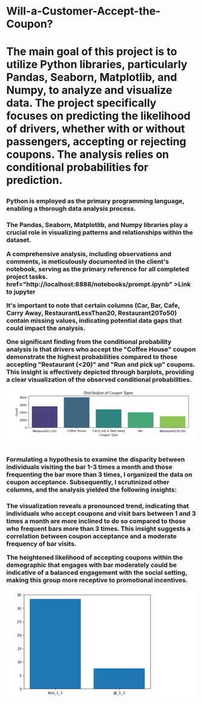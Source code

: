 <h1>Will-a-Customer-Accept-the-Coupon?<h1>

The main goal of this project is to utilize Python libraries, particularly Pandas, Seaborn, Matplotlib, and Numpy, to analyze and visualize data. The project specifically focuses on predicting the likelihood of drivers, whether with or without passengers, accepting or rejecting coupons. The analysis relies on conditional probabilities for prediction.

<h3>Python is employed as the primary programming language, enabling a thorough data analysis process.<h3> 
    The Pandas, Seaborn, Matplotlib, and Numpy libraries play a crucial role in visualizing patterns and relationships within the dataset.

A comprehensive analysis, including observations and comments, is meticulously documented in the client's notebook, serving as the primary reference for all completed project tasks.
<a> href="http://localhost:8888/notebooks/prompt.ipynb" >Link to jupyter</a>

It's important to note that certain columns (Car, Bar, Cafe, Carry Away, RestaurantLessThan20, Restaurant20To50) contain missing values, indicating potential data gaps that could impact the analysis.

One significant finding from the conditional probability analysis is that drivers who accept the "Coffee House" coupon demonstrate the highest probabilities compared to those accepting "Restaurant (<20)" and "Run and pick up" coupons. This insight is effectively depicted through barplots, providing a clear visualization of the observed conditional probabilities.


<p><img alt="Image" title="Distribution of Coupon types" src="Screenshot 2024-02-28 111926.png" /></p>

<h3>Formulating a hypothesis to examine the disparity between individuals visiting the bar 1-3 times a month and those frequenting the bar more than 3 times, I organized the data on coupon acceptance. Subsequently, I scrutinized other columns, and the analysis yielded the following insights:<h3>
The visualization reveals a pronounced trend, indicating that individuals who accept coupons and visit bars between 1 and 3 times a month are more inclined to do so compared to those who frequent bars more than 3 times. This insight suggests a correlation between coupon acceptance and a moderate frequency of bar visits.

The heightened likelihood of accepting coupons within the demographic that engages with bar moderately could be indicative of a balanced engagement with the social setting, making this group more receptive to promotional incentives.

<p><img alt="Image"  src="Screenshot 2024-02-28 113512.png" /></p>

